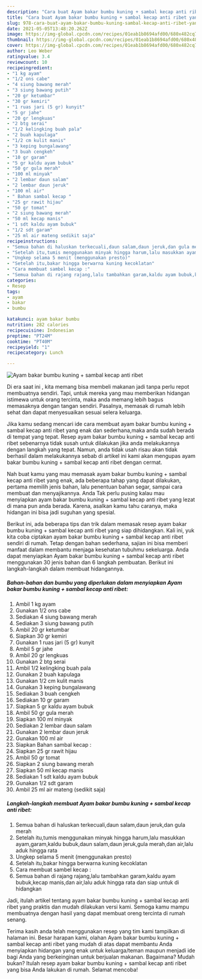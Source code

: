 ```yaml
---
description: "Cara buat Ayam bakar bumbu kuning + sambal kecap anti ribet yang enak dan Mudah Dibuat"
title: "Cara buat Ayam bakar bumbu kuning + sambal kecap anti ribet yang enak dan Mudah Dibuat"
slug: 978-cara-buat-ayam-bakar-bumbu-kuning-sambal-kecap-anti-ribet-yang-enak-dan-mudah-dibuat
date: 2021-05-05T13:48:20.262Z
image: https://img-global.cpcdn.com/recipes/01eab1b8694afd00/680x482cq70/ayam-bakar-bumbu-kuning-sambal-kecap-anti-ribet-foto-resep-utama.jpg
thumbnail: https://img-global.cpcdn.com/recipes/01eab1b8694afd00/680x482cq70/ayam-bakar-bumbu-kuning-sambal-kecap-anti-ribet-foto-resep-utama.jpg
cover: https://img-global.cpcdn.com/recipes/01eab1b8694afd00/680x482cq70/ayam-bakar-bumbu-kuning-sambal-kecap-anti-ribet-foto-resep-utama.jpg
author: Leo Weber
ratingvalue: 3.4
reviewcount: 10
recipeingredient:
- "1 kg ayam"
- "1/2 ons cabe"
- "4 siung bawang merah"
- "3 siung bawang putih"
- "20 gr ketumbar"
- "30 gr kemiri"
- "1 ruas jari (5 gr) kunyit"
- "5 gr jahe"
- "20 gr lengkuas"
- "2 btg serai"
- "1/2 kelingking buah pala"
- "2 buah kapulaga"
- "1/2 cm kulit manis"
- "3 keping bungalawang"
- "3 buah cengkeh"
- "10 gr garam"
- "5 gr kaldu ayam bubuk"
- "50 gr gula merah"
- "100 ml minyak"
- "2 lembar daun salam"
- "2 lembar daun jeruk"
- "100 ml air"
- " Bahan sambal kecap "
- "25 gr rawit hijau"
- "50 gr tomat"
- "2 siung bawang merah"
- "50 ml kecap manis"
- "1 sdt kaldu ayam bubuk"
- "1/2 sdt garam"
- "25 ml air mateng sedikit saja"
recipeinstructions:
- "Semua bahan di haluskan terkecuali,daun salam,daun jeruk,dan gula merah"
- "Setelah itu,tumis menggunakan minyak hingga harum,lalu masukkan ayam,garam,kaldu bubuk,daun salam,daun jeruk,gula merah,dan air,lalu aduk hingga rata"
- "Ungkep selama 5 menit (menggunakan presto)"
- "Setelah itu,bakar hingga berwarna kuning kecoklatan"
- "Cara membuat sambel kecap :"
- "Semua bahan di rajang rajang,lalu tambahkan garam,kaldu ayam bubuk,kecap manis,dan air,lalu aduk hingga rata dan siap untuk di hidangkan"
categories:
- Resep
tags:
- ayam
- bakar
- bumbu

katakunci: ayam bakar bumbu 
nutrition: 282 calories
recipecuisine: Indonesian
preptime: "PT24M"
cooktime: "PT40M"
recipeyield: "1"
recipecategory: Lunch

---
```



![Ayam bakar bumbu kuning + sambal kecap anti ribet](https://img-global.cpcdn.com/recipes/01eab1b8694afd00/680x482cq70/ayam-bakar-bumbu-kuning-sambal-kecap-anti-ribet-foto-resep-utama.jpg)

Di era  saat ini , kita memang bisa membeli makanan jadi tanpa perlu repot membuatnya sendiri. Tapi, untuk mereka yang mau memberikan hidangan istimewa untuk orang tercinta, maka anda memang lebih bagus memasaknya dengan tangan sendiri. Pasalnya, memasak di rumah lebih sehat dan dapat menyesuaikan sesuai selera keluarga.

Jika kamu sedang mencari ide cara membuat ayam bakar bumbu kuning + sambal kecap anti ribet yang enak dan sederhana,maka anda sudah berada di tempat yang tepat. Resep ayam bakar bumbu kuning + sambal kecap anti ribet  sebenarnya tidak susah untuk dilakukan jika anda melakukannya dengan langkah yang tepat. Namun, anda tidak usah risau akan tidak berhasil dalam melakukannya 
sebab di artikel ini kami akan mengupas ayam bakar bumbu kuning + sambal kecap anti ribet dengan cermat.  



Nah buat kamu yang mau memasak ayam bakar bumbu kuning + sambal kecap anti ribet yang enak, ada beberapa tahap yang dapat dilakukan, pertama memilih jenis bahan, lalu penentuan bahan segar, sampai cara membuat dan menyajikannya. Anda Tak perlu pusing kalau mau menyiapkan ayam bakar bumbu kuning + sambal kecap anti ribet yang lezat di mana pun anda berada. Karena, asalkan kamu  tahu caranya, maka hidangan ini bisa jadi suguhan yang spesial.

Berikut ini, ada beberapa tips dan trik dalam memasak resep ayam bakar bumbu kuning + sambal kecap anti ribet yang siap dihidangkan. Kali ini, yuk kita coba ciptakan ayam bakar bumbu kuning + sambal kecap anti ribet sendiri di rumah. Tetap dengan bahan sederhana, sajian ini bisa memberi manfaat dalam membantu menjaga kesehatan tubuhmu sekeluarga. Anda dapat menyiapkan Ayam bakar bumbu kuning + sambal kecap anti ribet menggunakan 30 jenis bahan dan 6 langkah pembuatan. Berikut ini langkah-langkah dalam membuat hidangannya.

<!--inarticleads1-->

##### Bahan-bahan dan bumbu yang diperlukan dalam menyiapkan Ayam bakar bumbu kuning + sambal kecap anti ribet:

1. Ambil 1 kg ayam
1. Gunakan 1/2 ons cabe
1. Sediakan 4 siung bawang merah
1. Sediakan 3 siung bawang putih
1. Ambil 20 gr ketumbar
1. Siapkan 30 gr kemiri
1. Gunakan 1 ruas jari (5 gr) kunyit
1. Ambil 5 gr jahe
1. Ambil 20 gr lengkuas
1. Gunakan 2 btg serai
1. Ambil 1/2 kelingking buah pala
1. Gunakan 2 buah kapulaga
1. Gunakan 1/2 cm kulit manis
1. Gunakan 3 keping bungalawang
1. Sediakan 3 buah cengkeh
1. Sediakan 10 gr garam
1. Siapkan 5 gr kaldu ayam bubuk
1. Ambil 50 gr gula merah
1. Siapkan 100 ml minyak
1. Sediakan 2 lembar daun salam
1. Gunakan 2 lembar daun jeruk
1. Gunakan 100 ml air
1. Siapkan  Bahan sambal kecap :
1. Siapkan 25 gr rawit hijau
1. Ambil 50 gr tomat
1. Siapkan 2 siung bawang merah
1. Siapkan 50 ml kecap manis
1. Sediakan 1 sdt kaldu ayam bubuk
1. Gunakan 1/2 sdt garam
1. Ambil 25 ml air mateng (sedikit saja)




<!--inarticleads2-->

##### Langkah-langkah membuat Ayam bakar bumbu kuning + sambal kecap anti ribet:

1. Semua bahan di haluskan terkecuali,daun salam,daun jeruk,dan gula merah
1. Setelah itu,tumis menggunakan minyak hingga harum,lalu masukkan ayam,garam,kaldu bubuk,daun salam,daun jeruk,gula merah,dan air,lalu aduk hingga rata
1. Ungkep selama 5 menit (menggunakan presto)
1. Setelah itu,bakar hingga berwarna kuning kecoklatan
1. Cara membuat sambel kecap :
1. Semua bahan di rajang rajang,lalu tambahkan garam,kaldu ayam bubuk,kecap manis,dan air,lalu aduk hingga rata dan siap untuk di hidangkan




Jadi, itulah artikel tentang  ayam bakar bumbu kuning + sambal kecap anti ribet  yang praktis dan mudah dilakukan versi kami. Semoga kamu mampu membuatnya dengan hasil yang dapat membuat oreng tercinta di rumah senang. 

Terima kasih anda telah menggunakan resep yang tim kami tampilkan di halaman ini. Besar harapan kami, olahan  Ayam bakar bumbu kuning + sambal kecap anti ribet yang mudah di atas dapat membantu Anda menyiapkan hidangan yang enak untuk keluarga/teman maupun menjadi ide bagi Anda yang berkeinginan untuk berjualan makanan. Bagaimana? Mudah bukan? Itulah resep ayam bakar bumbu kuning + sambal kecap anti ribet yang bisa Anda lakukan di rumah. Selamat mencoba!


